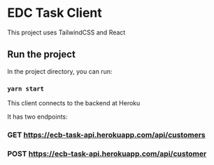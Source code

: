 # EDC Task Client

This project uses TailwindCSS and React

## Run the project

In the project directory, you can run:

### `yarn start`

This client connects to the backend at Heroku 

It has two endpoints:

### GET https://ecb-task-api.herokuapp.com/api/customers

### POST https://ecb-task-api.herokuapp.com/api/customer